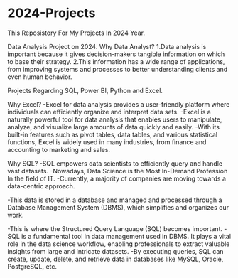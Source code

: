 # 2024-Projects
This Reposistory For My Projects In 2024 Year.

Data Analysis Project on 2024.
Why Data Analyst?
1.Data analysis is important because it gives decision-makers tangible information on which to base their strategy. 
2.This information has a wide range of applications, from improving systems and processes to better understanding clients and even human behavior.

Projects Regarding SQL, Power BI, Python and Excel.

Why Excel?
-Excel for data analysis provides a user-friendly platform where individuals can efficiently organize and interpret data sets.
-Excel is a naturally powerful tool for data analysis that enables users to manipulate, analyze, and visualize large amounts of data quickly and easily. 
-With its built-in features such as pivot tables, data tables, and various statistical functions, Excel is widely used in many industries, from finance and accounting to marketing and sales.

Why SQL?
-SQL empowers data scientists to efficiently query and handle vast datasets.
-Nowadays, Data Science is the Most In-Demand Profession In the field of IT.
-Currently, a majority of companies are moving towards a data-centric approach.

-This data is stored in a database and managed and processed through a Database Management System (DBMS), which simplifies and organizes our work.

-This is where the Structured Query Language (SQL) becomes important. 
-SQL is a fundamental tool in data management used in DBMS. It plays a vital role in the data science workflow, enabling professionals to extract valuable insights from large and intricate datasets.
-By executing queries, SQL can create, update, delete, and retrieve data in databases like MySQL, Oracle, PostgreSQL, etc.
